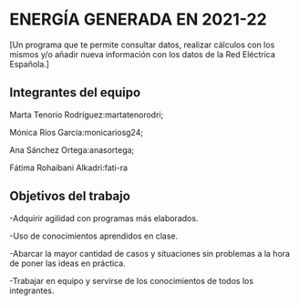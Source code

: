 # ENERGÍA GENERADA EN 2021-22

[Un programa que te permite consultar datos, realizar cálculos con los mismos y/o añadir nueva información con los datos de la Red Eléctrica Española.]

## Integrantes del equipo

Marta Tenorio Rodríguez:martatenorodri;

Mónica Ríos García:monicariosg24;

Ana Sánchez Ortega:anasortega;

Fátima Rohaibani Alkadri:fati-ra

## Objetivos del trabajo

 -Adquirir agilidad con programas más elaborados.
 
 -Uso de conocimientos aprendidos en clase.
 
 -Abarcar la mayor cantidad de casos y situaciones sin problemas a la hora de poner las ideas en práctica.
 
 -Trabajar en equipo y servirse de los conocimientos de todos los integrantes.

